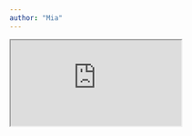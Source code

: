 ```yaml
---
author: "Mia"
---
```


<iframe class="pdf" src="https://drive.google.com/file/d/1QXI2dMmw_B6uXHj14FDwk_An_ZuZeR4h/preview"></iframe>